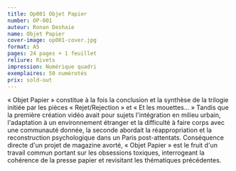 ```yaml
---
title: Op001 Objet Papier
number: OP-001
auteur: Ronan Deshaie
name: Objet Papier
cover-image: op001-cover.jpg
format: A5
pages: 24 pages + 1 feuillet
reliure: Rivets
impression: Numérique quadri
exemplaires: 50 numérotés
prix: sold-out
---
```


« Objet Papier » constitue à la fois la conclusion et la synthèse de la trilogie initiée par les pièces « Rejet/Rejection » et « Et les mouettes… »
Tandis que la première création vidéo avait pour sujets l'intégration en milieu urbain, l'adaptation à un environnement étranger et la difficulté à faire corps avec une communauté donnée, la seconde abordait la réappropriation et la reconstruction psychologique dans un Paris post-attentats.
Conséquence directe d'un projet de magazine avorté, « Objet Papier » est le fruit d'un travail commun portant sur les obsessions toxiques, interrogeant la cohérence de la presse papier et revisitant les thématiques précédentes.
